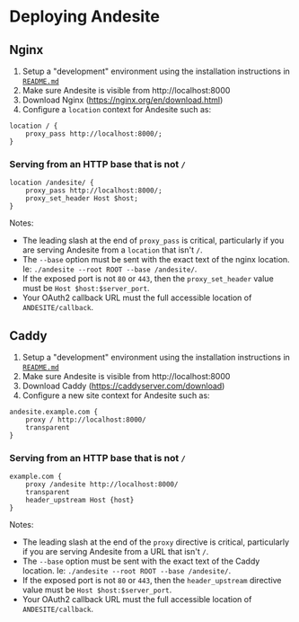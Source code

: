 # Deploying Andesite

## Nginx
1. Setup a "development" environment using the installation instructions in [`README.md`](../README.md)
2. Make sure Andesite is visible from http://localhost:8000
3. Download Nginx (https://nginx.org/en/download.html)
4. Configure a `location` context for Andesite such as:
```nginx
location / {
    proxy_pass http://localhost:8000/;
}
```
### Serving from an HTTP base that is not `/`
```nginx
location /andesite/ {
    proxy_pass http://localhost:8000/;
    proxy_set_header Host $host;
}
```
Notes:
- The leading slash at the end of `proxy_pass` is critical, particularly if you are serving Andesite from a `location` that isn't `/`.
- The `--base` option must be sent with the exact text of the nginx location. Ie: `./andesite --root ROOT --base /andesite/`.
- If the exposed port is not `80` or `443`, then the `proxy_set_header` value must be `Host $host:$server_port`.
- Your OAuth2 callback URL must the full accessible location of `ANDESITE/callback`.

## Caddy
1. Setup a "development" environment using the installation instructions in [`README.md`](../README.md)
2. Make sure Andesite is visible from http://localhost:8000
3. Download Caddy (https://caddyserver.com/download)
4. Configure a new site context for Andesite such as:
```caddy
andesite.example.com {
    proxy / http://localhost:8000/
    transparent
}
```
### Serving from an HTTP base that is not `/`
```caddy
example.com {
    proxy /andesite http://localhost:8000/
    transparent
    header_upstream Host {host}
}
```
Notes:
- The leading slash at the end of the `proxy` directive is critical, particularly if you are serving Andesite from a URL that isn't `/`.
- The `--base` option must be sent with the exact text of the Caddy location. Ie: `./andesite --root ROOT --base /andesite/`.
- If the exposed port is not `80` or `443`, then the `header_upstream` directive value must be `Host $host:$server_port`.
- Your OAuth2 callback URL must the full accessible location of `ANDESITE/callback`.
